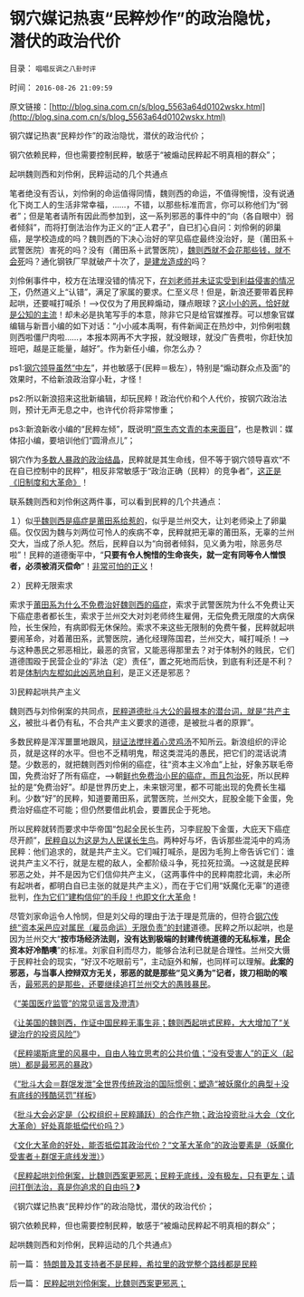 # 钢穴媒记热衷“民粹炒作”的政治隐忧，潜伏的政治代价

目录： `唱唱反调之八卦时评` 

时间： `2016-08-26 21:09:59` 

原文链接：[http://blog.sina.com.cn/s/blog_5563a64d0102wskx.html](http://blog.sina.com.cn/s/blog_5563a64d0102wskx.html)

钢穴媒记热衷“民粹炒作”的政治隐忧，潜伏的政治代价；

钢穴依赖民粹，但也需要控制民粹，敏感于“被煽动民粹起不明真相的群众”；

起哄魏则西和刘伶俐，民粹运动的几个共通点

笔者绝没有否认，刘伶俐的命运值得同情，魏则西的命运，不值得惋惜，没有说通化下岗工人的生活非常幸福，……，不错，以那些标准而言，你可以称他们为“弱者”；但是笔者请所有因此而参加到，这一系列邪恶的事件中的“向（各自眼中）弱者倾斜”，而将打倒法治作为正义的“正人君子”，自已扪心自问：刘伶俐的卵巢癌，是学校造成的吗？魏则西的下决心治好的罕见癌症最终没治好，是（莆田系＋武警医院）害死的吗？没有（莆田系＋武警医院），[魏则西就不会花那些钱，就不会死](../../../2016/6/27/魏则西没有被欺骗，民粹折腾，让国人只能等死；.md)吗？通化钢铁厂早就破产十次了，[是建龙造成的](http://darthvad.blog.sohu.com/129394309.html)吗？

刘伶俐事件中，校方在法理没错的情况下，[在刘老师并未证实受到利益侵害的情况下](../../../2012/4/25/“受害者举证”排除斯大林正义.md)，仍然道义上“认错”，满足了家属的要求。仁至义尽！但是，新浪还要带着民粹起哄，还要喊打喊杀！——>仅仅为了用民粹煽动，赚点眼球？[这小小的恶，恰好就是公知的主流](../../../2009/7/9/勿因善小而不为，勿因恶小而为之.md)！却未必是执笔写手的本意，除非它只是给官媒推荐。可以想象官媒编辑与新晋小编的如下对话：“小小戚本禹啊，有件新闻正在热炒中，刘伶俐啦魏则西啦僵尸肉啦……，本报本网再不大字报，就没眼球，就没广告费啦，你赶快加班吧，越是正能量，越好”。作为新任小编，你怎么办？

ps1:[钢穴领导虽然“中左](../../../2016/8/10/钢穴世界的“左倾弹簧门”，“拨乱反正”指“坚持中左路线”；.md)”，并也敏感于(民粹＝极左），特别是“煽动群众点及面”的效果时，不给新浪政治穿小靯，才怪！

ps2:所以新浪招来这批新编辑，却玩民粹！政治代价和个人代价，按钢穴政治法则，预计无声无息之中，也许代价将非常惨重；

ps3:新浪新收小编的“民粹左倾”，既说明[“原生态文青的本来面目](../../../2016/7/16/宣传的政治含义是“用沙，利用傻瓜，挖掘化石正能量”.md)”，也是教训：媒体招小编，要培训他们“圆滑点儿”；

钢穴作为[多数人暴政的政治结晶](../../../2015/10/6/所有专制都是多数人暴政，所有暴政，都起源于民主制度.md)，民粹就是其生命线，但不等于钢穴领导喜欢“不在自已控制中的民粹”，相反非常敏感于“政治正确（民粹）的竞争者”，[这正是《旧制度和大革命》](../../../2016/7/22/阿西莫夫“钢穴，大城”，形象解读《旧制度和大革命》.md)！

联系魏则西和刘伶俐这两件事，可以看到民粹的几个共通点：

１）似[乎魏则西是癌症是莆田系给惹的](../../../2016/6/18/魏则西起哄事件，是民粹经互联网“舆论审判”的批斗大会；.md)，似乎是兰州交大，让刘老师染上了卵巢癌。仅仅因为魏与刘两位可怜人的疾病不幸，民粹就把无辜的莆田系，无辜的兰州交大，当成了杀人犯。然后，民粹自以为“向弱者倾斜，见义勇为啦，除恶务尽啦”！民粹的道德衡平中，“**只要有令人惋惜的生命丧失，就一定有同等令人憎恨者，必须被消灭偿命**”！[非常可怕的正义](../../../2016/6/3/“魏则西起哄事件”，道德禽兽最邪恶的一次发作；.md)！

２）民粹无限索求

索求于[莆田系为什么不免费治好魏则西的癌症](../../../2016/6/9/魏则西事实得到了“莆田系，武警医院”的同情和优待.md)，索求于武警医院为什么不免费让天下癌症患者都长生，索求于兰州交大对刘老师终生雇佣，无偿免费无限度的大病保险，长生保险，有病即假无休保险。索求不来这些无限制的免费午餐，民粹就起哄要闹革命，对着莆田系，武警医院，通化经理陈国君，兰州交大，喊打喊杀！——>与这种愚民之邪恶相比，最恶的贪官，又能恶得那里去？对于体制外的贱民，它们道德围殴于民营企业的“非法（定）责任”，置之死地而后快，到底有利还是不利？若是[体制内左棍如此凶恶地自利](../../../2008/7/15/寻租腐败定律：国有企业事加薪，民营个企业下岗.md)，是正义还是邪恶？

3)民粹起哄共产主义

魏则西与刘伶俐案的共同点，[民粹道德批斗大公的最根本的潜台词，就是“共产主义](../../../2016/7/26/阿西莫夫《钢穴》解读共产主义信仰，及“自由恐惧症”的英勇.md)，被批斗者仍有私，不合共产主义要求的道德，是被批斗者的原罪”。

多数民粹是浑浑噩噩地跟风，[辩证法搅拌着心灵鸡汤](../../../2014/3/17/MH370事件反映中国民众的民主素质欠成熟.md)不知所云。新浪组织的评论员，就是这样的水平。但也不乏精明鬼，帮这类混沌的愚民，把它们的混话说清楚。少数恶的，就把魏则西刘伶俐的癌症，往“资本主义冷血”上扯，好象苏联毛帝国，免费治好了所有癌症，——>朝[鲜也免费治小民的癌症，而且包治死](../../../2009/6/3/朝鲜是个天堂，衣食住行减肥死都免费.md)，所以民粹扯的是“免费治好”。却是世界历史上，未来银河里，都不可能出现的免费长生福利。少数“好”的民粹，知道要莆田系，武警医院，兰州交大，屁股全能下金蛋，免费治好癌症不可能；但仍然要借此机会，要置民企于死地。

所以民粹就转而要求中华帝国“包起全民长生药，习李屁股下金蛋，大庇天下癌症尽开颜”，[民粹自以为这是为人民谋长生鸟](../../../2016/6/6/免费医疗是民粹换种方式鼓吹的共产主义，它的真实含义.md)。两种好与坏，告诉那些混沌中的鸡汤民粹：他们追求的，就是共产主义。它们喊打喊杀，是因为毛狗上帝告诉它们：谁说共产主义不行，就是左棍的敌人，全都阶级斗争，死拉死拉滴。——>这就是民粹邪恶之处，并不是因为它们信仰共产主义，（这两事件中的民粹南腔北调，未必所有起哄者，都明白自已主张的就是共产主义），而在于它们用“妖魔化无辜”的道德批判，[作为它们“建构信仰”的手段！也即文化大革命](../../../2016/6/20/“民粹起哄魏则西”的基本事实认定：比招远邪教杀人事件，更邪恶吗？.md)！

尽管刘家命运令人怜悯，但是刘父母的理由于法于理是荒唐的，但符合[钢穴传统“资本采邑应对属民（雇员命运）无限负责”的封建](../../../2016/8/11/钢穴人民群众是“特权最大化”政策本能的根本动力；.md)道德。民粹之所以起哄，也是因为兰州交大“**按市场经济法则，没有达到极端的封建传统道德的无私标准，民企资本好冷酷噢**”的标准。刘家自利而尽力，能够合法利已就是合理性。兰州交大慑于民粹社会的现实，“好汉不吃眼前亏”，主动庭外和解，也同样可以理解。**此案的邪恶，与当事人控辩双方无关，邪恶的就是那些“见义勇为”记者，拨刀相助的喉**舌，[最邪恶的是那些，还要继续追打兰州交大的愚贱暴民](../../../2016/8/25/民粹起哄刘伶俐案，比魏则西案更邪恶；.md)。

《[“美国医疗监管”的常见谣言及澄清](../../../2016/6/26/“美国医疗监管”的常见谣言及澄清；.md)》

《[让美国的魏则西，作证中国民粹无事生非；魏则西起哄式民粹，大大增加了“关键治疗的投资风险”](../../../2016/6/27/魏则西没有被欺骗，民粹折腾，让国人只能等死；.md)》

《[民粹竭斯底里的风暴中，自由人独立思考的公共价值；“没有受害人”的正义（起哄）都是最邪恶的暴政](../../../2016/6/28/民粹风暴中，自由人独立思考的公共价值；.md)》

《[“批斗大会＝群氓发泄”全世界传统政治的国际惯例；塑造“被妖魔化的典型＋没有底线的残酷惩罚”样板](../../../2016/6/29/批斗大会未必在刑场，群氓发泄是专制传统的国际惯例.md)》

《[批斗大会必定是（公权组织＋民粹踊跃）的合作产物；政治投资批斗大会（文化大革命）好处真能抵偿代价吗？](../../../2016/6/30/批斗大会=（妖魔化＋无底线发泄），掩盖马丁神父定律.md)》

《[文化大革命的好处，能否抵偿其政治代价？](../../../2016/7/1/孟德斯鸠《论法的精神》的根本错误：.md)[“文革大革命”的政治要素是（妖魔化受害者＋群氓无底线发泄）](../../../2016/7/1/孟德斯鸠《论法的精神》的根本错误：.md)》

《[民粹起哄刘伶俐案，比魏则西案更邪恶；民粹无底线，没有极左，只有更左；请问打倒法治，真是你追求的自由吗？](../../../2016/8/25/民粹起哄刘伶俐案，比魏则西案更邪恶；.md)**》**

《钢穴媒记热衷“民粹炒作”的政治隐忧，潜伏的政治代价；

钢穴依赖民粹，但也需要控制民粹，敏感于“被煽动民粹起不明真相的群众”；

起哄魏则西和刘伶俐，民粹运动的几个共通点》

前一篇： [特朗普及其支持者不是民粹，希拉里的政党整个路线都是民粹](../../../2016/11/7/特朗普及其支持者不是民粹，希拉里的政党整个路线都是民粹.md)

后一篇： [民粹起哄刘伶俐案，比魏则西案更邪恶；](../../../2016/8/25/民粹起哄刘伶俐案，比魏则西案更邪恶；.md)

